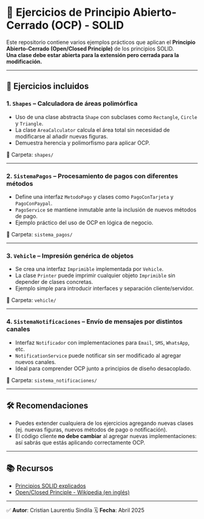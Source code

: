 # 🧱 Ejercicios de Principio Abierto-Cerrado (OCP) - SOLID

Este repositorio contiene varios ejemplos prácticos que aplican el **Principio Abierto-Cerrado (Open/Closed Principle)** de los principios SOLID.  
**Una clase debe estar abierta para la extensión pero cerrada para la modificación.**

---

## 🧪 Ejercicios incluidos

### 1. `Shapes` – Calculadora de áreas polimórfica
- Uso de una clase abstracta `Shape` con subclases como `Rectangle`, `Circle` y `Triangle`.
- La clase `AreaCalculator` calcula el área total sin necesidad de modificarse al añadir nuevas figuras.
- Demuestra herencia y polimorfismo para aplicar OCP.

📁 Carpeta: `shapes/`

---

### 2. `SistemaPagos` – Procesamiento de pagos con diferentes métodos
- Define una interfaz `MetodoPago` y clases como `PagoConTarjeta` y `PagoConPaypal`.
- `PagoService` se mantiene inmutable ante la inclusión de nuevos métodos de pago.
- Ejemplo práctico del uso de OCP en lógica de negocio.

📁 Carpeta: `sistema_pagos/`

---

### 3. `Vehicle` – Impresión genérica de objetos
- Se crea una interfaz `Imprimible` implementada por `Vehicle`.
- La clase `Printer` puede imprimir cualquier objeto `Imprimible` sin depender de clases concretas.
- Ejemplo simple para introducir interfaces y separación cliente/servidor.

📁 Carpeta: `vehicle/`

---

### 4. `SistemaNotificaciones` – Envío de mensajes por distintos canales
- Interfaz `Notificador` con implementaciones para `Email`, `SMS`, `WhatsApp`, etc.
- `NotificationService` puede notificar sin ser modificado al agregar nuevos canales.
- Ideal para comprender OCP junto a principios de diseño desacoplado.

📁 Carpeta: `sistema_notificaciones/`

---

## 🛠 Recomendaciones

- Puedes extender cualquiera de los ejercicios agregando nuevas clases (ej. nuevas figuras, nuevos métodos de pago o notificación).
- El código cliente **no debe cambiar** al agregar nuevas implementaciones: así sabrás que estás aplicando correctamente OCP.

---

## 📚 Recursos

- [Principios SOLID explicados](https://es.wikipedia.org/wiki/SOLID)
- [Open/Closed Principle - Wikipedia (en inglés)](https://en.wikipedia.org/wiki/Open%E2%80%93closed_principle)

---

✅ **Autor**: Cristian Laurentiu Sindila 
🗓 **Fecha**: Abril 2025
